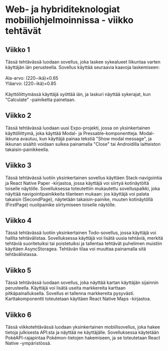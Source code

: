 # Web- ja hybriditeknologiat mobiiliohjelmoinnissa - viikko tehtävät
 
## Viikko 1
Tässä tehtävässä luodaan sovellus, joka laskee sykealueet liikuntaa varten käyttäjän iän perusteella. Sovellus käyttää seuraavia kaavoja laskemiseen:<br/>
<br/>Ala-arvo: (220−ikä)×0.65<br/>
Yläarvo: (220−ikä)×0.85<br/>
<br/>Käyttöliittymässä käyttäjä syöttää iän, ja laskuri näyttää sykerajat, kun "Calculate" -painiketta painetaan.

## Viikko 2
Tässä tehtävässä luodaan uusi Expo-projekti, jossa on yksinkertainen käyttöliittymä, joka käyttää Modal- ja Pressable-komponentteja. Modal-ikkuna avautuu, kun käyttäjä painaa tekstiä "Show modal message", ja ikkunan sisältö voidaan sulkea painamalla "Close" tai Androidilla laitteiston takaisin-painikkeella.

## Viikko 3
Tässä tehtävässä luotiin yksinkertainen sovellus käyttäen Stack-navigointia ja React Native Paper -kirjastoa, jossa käyttäjä voi siirtyä kotinäytöltä toiselle näytölle. Sovelluksessa toteutettiin mukautettu sovelluspalkki, joka näyttää navigointipainikkeita tilanteen mukaan: jos käyttäjä voi palata takaisin (SecondPage), näytetään takaisin-painike, muuten kotinäytöllä (FirstPage) nuolipainike siirtymiseen toiselle näytölle.

## Viikko 4
Tässä tehtävässä luotiin yksinkertainen Todo-sovellus, jossa käyttäjä voi hallita tehtävälistaa. Sovelluksessa käyttäjä voi lisätä uusia tehtäviä, merkitä tehtäviä suoritetuiksi tai poistetuiksi ja tallentaa tehtävät puhelimen muistiin käyttäen AsyncStoragea. Tehtävän tilaa voi muuttaa painamalla sitä tehtävälistassa.

## Viikko 5
Tässä tehtävässä luodaan sovellus, joka näyttää kartan käyttäjän sijainnin perusteella. Käyttäjä voi lisätä useita markkereita karttaan pitkäpainalluksella. Sovellus ei tallenna markkereita pysyvästi. Karttakomponentti toteutetaan käyttäen React Native Maps -kirjastoa.

## Viikko 6
Tässä viikkotehtävässä luodaan yksinkertainen mobiilisovellus, joka hakee tietoja julkisesta API:sta ja näyttää ne käyttäjälle. Sovelluksessa käytetään PokéAPI-rajapintaa Pokémon-tietojen hakemiseen, ja se toteutetaan React Native -ympäristössä.

